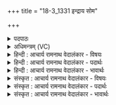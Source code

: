 +++
title = "18-3_1331 इन्द्राय सोम"

+++
<details><summary>पदपाठः</summary>

इ꣡न्द्रा꣢꣯य। सो꣣म। पा꣡त꣢꣯वे। वृ꣡त्र꣢꣯घ्ने। वृ꣣त्र। घ्ने꣢। प꣡रि꣢꣯। सि꣡च्यसे। न꣡रे꣢꣯। च꣣। द꣡क्षि꣢꣯णावते। वी꣣रा꣡य꣢। स꣣दनास꣡दे꣢। स꣣दन। स꣡दे꣢꣯। १३३१।
</details>

<details><summary>अधिमन्त्रम् (VC)</summary>

- पवमानः सोमः
- अम्बरीषो वार्षागिर ऋजिश्वा भारद्वाजश्च
- अनुष्टुप्
- गान्धारः
</details>

<details><summary>हिन्दी : आचार्य रामनाथ वेदालंकार - विषयः</summary>

अगले मन्त्र में गुरुजन कह रहे हैं।
</details>

<details><summary>हिन्दी : आचार्य रामनाथ वेदालंकार - पदार्थः</summary>

पदार्थान्वय -  हे (सोम) ज्ञानरस ! तू (वृत्रघ्ने) व्रतपालन द्वारा दोषों को विनष्ट करनेवाले, (नरे) पुरुषार्थी, (दक्षिणावते) गुरुदक्षिणा देनेवाले, (वीराय) शूरवीर, (सदनासदे) गुरुकुलरूप सदन में निवास करनेवाले (इन्द्राय) बिजली के समान तीव्र बुद्धिवाले विद्यार्थी के (पातवे) पान के लिए (परिषिच्यसे) प्रवाहित किया जा रहा है ॥३॥
</details>

<details><summary>हिन्दी : आचार्य रामनाथ वेदालंकार - भावार्थः</summary>

भावार्थ -  विद्यार्थियों को चाहिए कि वे स्वेच्छा से व्रतपालक,तपस्वी,शूर,आश्रम-पद्धति से गुरुकुल में ही निवास करनेवाले और समावर्तन के समय गुरुदक्षिणा देनेवाले हों ॥३॥
</details>

<details><summary>संस्कृत : आचार्य रामनाथ वेदालंकार - विषयः</summary>

अथ गुरवो ब्रुवन्ति।
</details>

<details><summary>संस्कृत : आचार्य रामनाथ वेदालंकार - पदार्थः</summary>

पदार्थान्वय -  हे (सोम) ज्ञानरस,त्वम् (वृत्रघ्ने) व्रतपालनेन दोषविनाशकाय, (नरे) नराय,पुरुषार्थिने।[अत्र चतुर्थ्येकवचनस्य ‘सुपां सुलुक्०’। अ० ७।१।३९ इति शे आदेशः।] (दक्षिणावते) गुरुदक्षिणायुक्ताय, (वीराय) शूराय, (सदनासदे) गुरुकुलसदननिवासिने (इन्द्राय२) विद्युद्वत्तीव्रबुद्धये विद्यार्थिने (पातवे) पानाय (परिषिच्यसे) परिक्षार्यसे ॥३॥
</details>

<details><summary>संस्कृत : आचार्य रामनाथ वेदालंकार - भावार्थः</summary>

भावार्थ -  विद्यार्थिभिः स्वेच्छया व्रतपालकैस्तपस्विभिः शूरैराश्रमपद्धत्या गुरुकुल एव निवासिभिः समावर्तनकाले गुरुदक्षिणाप्रदायकैश्च भाव्यम् ॥३॥
</details>
